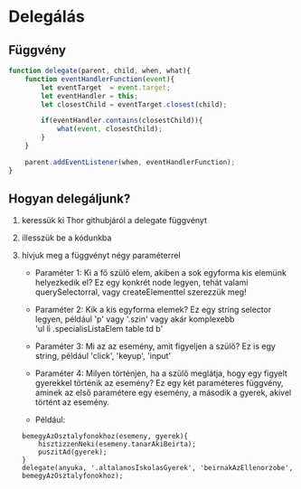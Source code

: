 # Delegálás
## Függvény
```js
function delegate(parent, child, when, what){
    function eventHandlerFunction(event){
        let eventTarget  = event.target;
        let eventHandler = this;
        let closestChild = eventTarget.closest(child);

        if(eventHandler.contains(closestChild)){
            what(event, closestChild);
        }
    }

    parent.addEventListener(when, eventHandlerFunction);
}
```

## Hogyan delegáljunk?
1. keressük ki Thor githubjáról a delegate függvényt
2. illesszük be a kódunkba
3. hívjuk meg a függvényt négy paraméterrel
    - Paraméter 1: Ki a fő szülő elem, akiben a sok egyforma kis elemünk helyezkedik el?
                 Ez egy konkrét node legyen, tehát valami querySelectorral, vagy createElementtel szerezzük meg!
    - Paraméter 2: Kik a kis egyforma elemek?
                 Ez egy string selector legyen, például 'p' vagy '.szin' vagy akár komplexebb  
                 'ul li .specialisListaElem table td b'
    - Paraméter 3: Mi az az esemény, amit figyeljen a szülő?
                 Ez is egy string, például 'click', 'keyup', 'input'
    - Paraméter 4: Milyen történjen, ha a szülő meglátja, hogy egy figyelt gyerekkel történik az esemény?
                 Ez egy két paraméteres függvény, aminek az első paramétere egy esemény, a második a gyerek, akivel történt az esemény.

    - Például:
    
    ````JS
    bemegyAzOsztalyfonokhoz(esemeny, gyerek){
        hisztizzenNeki(esemeny.tanarAkiBeirta);
        puszitAd(gyerek);
    }
    delegate(anyuka, '.altalanosIskolasGyerek', 'beirnakAzEllenorzobe', bemegyAzOsztalyfonokhoz);
    ````
